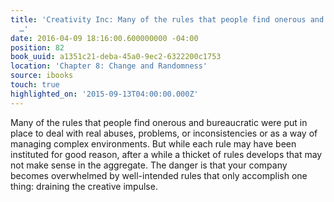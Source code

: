 ```yaml
---
title: 'Creativity Inc: Many of the rules that people find onerous and bureaucratic
  …'
date: 2016-04-09 18:16:00.600000000 -04:00
position: 82
book_uuid: a1351c21-deba-45a0-9ec2-6322200c1753
location: 'Chapter 8: Change and Randomness'
source: ibooks
touch: true
highlighted_on: '2015-09-13T04:00:00.000Z'
---
```


Many of the rules that people find onerous and bureaucratic were put in place to deal with real abuses, problems, or inconsistencies or as a way of managing complex environments. But while each rule may have been instituted for good reason, after a while a thicket of rules develops that may not make sense in the aggregate. The danger is that your company becomes overwhelmed by well-intended rules that only accomplish one thing: draining the creative impulse.